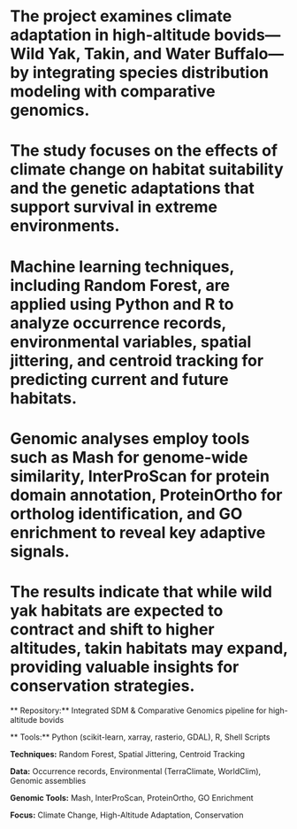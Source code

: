 # The project examines climate adaptation in high-altitude bovids—Wild Yak, Takin, and Water Buffalo—by integrating species distribution modeling with comparative genomics. 
# The study focuses on the effects of climate change on habitat suitability and the genetic adaptations that support survival in extreme environments. 
# Machine learning techniques, including Random Forest, are applied using Python and R to analyze occurrence records, environmental variables, spatial jittering, and centroid tracking for predicting current and future habitats. 
# Genomic analyses employ tools such as Mash for genome-wide similarity, InterProScan for protein domain annotation, ProteinOrtho for ortholog identification, and GO enrichment to reveal key adaptive signals. 
# The results indicate that while wild yak habitats are expected to contract and shift to higher altitudes, takin habitats may expand, providing valuable insights for conservation strategies.

** Repository:** Integrated SDM & Comparative Genomics pipeline for high-altitude bovids

** Tools:** Python (scikit-learn, xarray, rasterio, GDAL), R, Shell Scripts

**Techniques:** Random Forest, Spatial Jittering, Centroid Tracking

**Data:** Occurrence records, Environmental (TerraClimate, WorldClim), Genomic assemblies

**Genomic Tools:** Mash, InterProScan, ProteinOrtho, GO Enrichment

**Focus:** Climate Change, High-Altitude Adaptation, Conservation
